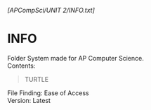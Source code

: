 *[APCompSci/UNIT 2/INFO.txt]*


# INFO #
Folder System made for AP Computer Science.  
Contents:  
>TURTLE


File Finding: Ease of Access  
Version: Latest 
